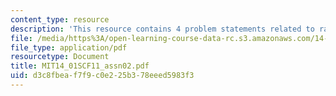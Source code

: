 ```yaml
---
content_type: resource
description: 'This resource contains 4 problem statements related to rational preferences. '
file: /media/https%3A/open-learning-course-data-rc.s3.amazonaws.com/14-01sc-principles-of-microeconomics-fall-2011/d3c8fbeaf7f9c0e225b378eeed5983f3_MIT14_01SCF11_assn02.pdf
file_type: application/pdf
resourcetype: Document
title: MIT14_01SCF11_assn02.pdf
uid: d3c8fbea-f7f9-c0e2-25b3-78eeed5983f3
---
```


